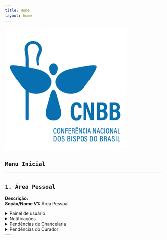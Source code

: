 ```yaml
---
title: Home
layout: home
---
```

![Logo da CNBB](/assets/CNBB.png)

## `Menu Inicial`<a id="menu-inicial"></a>
---
<!-- fim seção -->
## `1. Área Pessoal` <a id="area-pessoal"></a>
**Descrição:** \
**Seção/Nome V1:** Área Pessoal

<!-- painel de usuário -->
<details>
<summary>Painel de usuário</summary>

**Descrição:** 
</details>
<!-- notificações -->
<details>
<summary>Notificações</summary>

**Descrição:** 
</details>
<!-- pendências chancelaria -->
<details>
<summary>Pendências de Chancelaria </summary>

*(Antigo "Pendências de Chanceler")*
**Descrição:** 
</details>
<!-- pendências curadoria -->
<details>
<summary>Pendências do Curador</summary>

**Descrição:** 
</details>
<!-- fim seção -->
---
